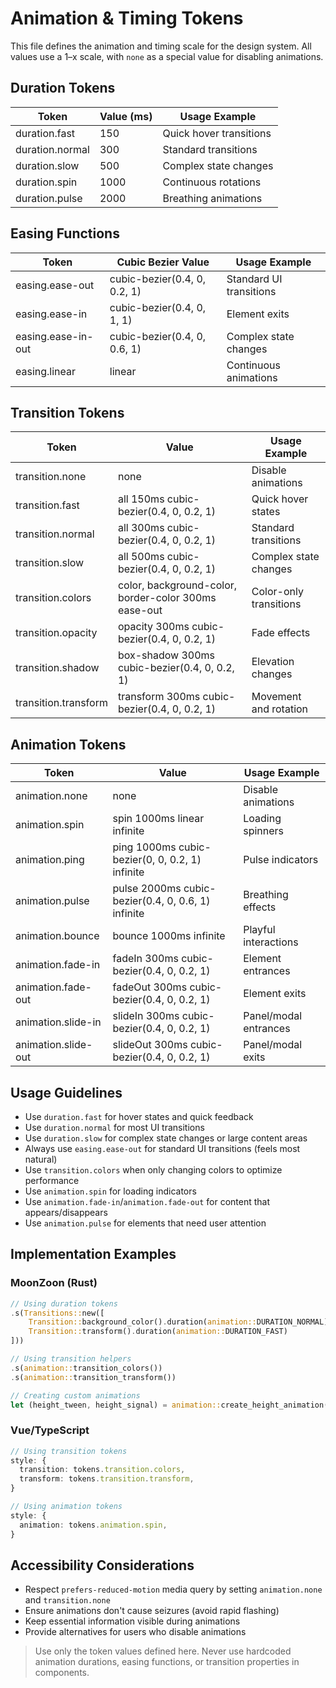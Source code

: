 # Animation & Timing Tokens

This file defines the animation and timing scale for the design system. All values use a 1–x scale, with `none` as a special value for disabling animations.

## Duration Tokens
| Token             | Value (ms) | Usage Example               |
|-------------------|------------|----------------------------|
| duration.fast     | 150        | Quick hover transitions     |
| duration.normal   | 300        | Standard transitions        |
| duration.slow     | 500        | Complex state changes       |
| duration.spin     | 1000       | Continuous rotations        |
| duration.pulse    | 2000       | Breathing animations        |

## Easing Functions
| Token               | Cubic Bezier Value           | Usage Example               |
|---------------------|-------------------------------|----------------------------|
| easing.ease-out     | cubic-bezier(0.4, 0, 0.2, 1) | Standard UI transitions     |
| easing.ease-in      | cubic-bezier(0.4, 0, 1, 1)   | Element exits               |
| easing.ease-in-out  | cubic-bezier(0.4, 0, 0.6, 1) | Complex state changes       |
| easing.linear       | linear                        | Continuous animations       |

## Transition Tokens
| Token               | Value                                                       | Usage Example               |
|---------------------|------------------------------------------------------------|-----------------------------|
| transition.none     | none                                                       | Disable animations          |
| transition.fast     | all 150ms cubic-bezier(0.4, 0, 0.2, 1)                   | Quick hover states          |
| transition.normal   | all 300ms cubic-bezier(0.4, 0, 0.2, 1)                   | Standard transitions        |
| transition.slow     | all 500ms cubic-bezier(0.4, 0, 0.2, 1)                   | Complex state changes       |
| transition.colors   | color, background-color, border-color 300ms ease-out      | Color-only transitions      |
| transition.opacity  | opacity 300ms cubic-bezier(0.4, 0, 0.2, 1)               | Fade effects                |
| transition.shadow   | box-shadow 300ms cubic-bezier(0.4, 0, 0.2, 1)            | Elevation changes           |
| transition.transform| transform 300ms cubic-bezier(0.4, 0, 0.2, 1)             | Movement and rotation       |

## Animation Tokens
| Token              | Value                                           | Usage Example               |
|--------------------|------------------------------------------------|-----------------------------|
| animation.none     | none                                           | Disable animations          |
| animation.spin     | spin 1000ms linear infinite                    | Loading spinners            |
| animation.ping     | ping 1000ms cubic-bezier(0, 0, 0.2, 1) infinite | Pulse indicators          |
| animation.pulse    | pulse 2000ms cubic-bezier(0.4, 0, 0.6, 1) infinite | Breathing effects      |
| animation.bounce   | bounce 1000ms infinite                         | Playful interactions        |
| animation.fade-in  | fadeIn 300ms cubic-bezier(0.4, 0, 0.2, 1)     | Element entrances           |
| animation.fade-out | fadeOut 300ms cubic-bezier(0.4, 0, 0.2, 1)    | Element exits               |
| animation.slide-in | slideIn 300ms cubic-bezier(0.4, 0, 0.2, 1)    | Panel/modal entrances       |
| animation.slide-out| slideOut 300ms cubic-bezier(0.4, 0, 0.2, 1)   | Panel/modal exits           |

## Usage Guidelines
- Use `duration.fast` for hover states and quick feedback
- Use `duration.normal` for most UI transitions
- Use `duration.slow` for complex state changes or large content areas
- Always use `easing.ease-out` for standard UI transitions (feels most natural)
- Use `transition.colors` when only changing colors to optimize performance
- Use `animation.spin` for loading indicators
- Use `animation.fade-in`/`animation.fade-out` for content that appears/disappears
- Use `animation.pulse` for elements that need user attention

## Implementation Examples

### MoonZoon (Rust)
```rust
// Using duration tokens
.s(Transitions::new([
    Transition::background_color().duration(animation::DURATION_NORMAL),
    Transition::transform().duration(animation::DURATION_FAST)
]))

// Using transition helpers
.s(animation::transition_colors())
.s(animation::transition_transform())

// Creating custom animations
let (height_tween, height_signal) = animation::create_height_animation(0.0);
```

### Vue/TypeScript
```typescript
// Using transition tokens
style: {
  transition: tokens.transition.colors,
  transform: tokens.transition.transform,
}

// Using animation tokens
style: {
  animation: tokens.animation.spin,
}
```

## Accessibility Considerations
- Respect `prefers-reduced-motion` media query by setting `animation.none` and `transition.none`
- Ensure animations don't cause seizures (avoid rapid flashing)
- Keep essential information visible during animations
- Provide alternatives for users who disable animations

> Use only the token values defined here. Never use hardcoded animation durations, easing functions, or transition properties in components.